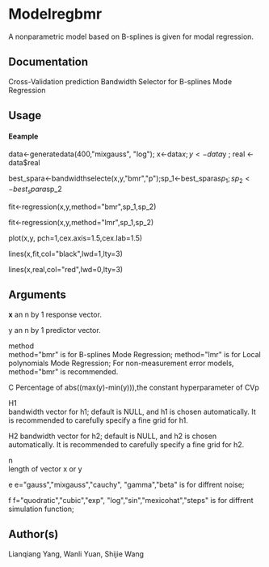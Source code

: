 # Modelregbmr
A nonparametric model based on B-splines is given for modal regression.


## Documentation
Cross-Validation prediction  Bandwidth Selector for B-splines Mode Regression

## Usage
#### Eeample
data<-generatedata(400,"mixgauss", "log"); x<-data$x ; y<-data$y ; real <-data$real

best_spara<-bandwidthselecte(x,y,"bmr","p");sp_1<-best_spara$sp_1;sp_2<-best_spara$sp_2

fit<-regression(x,y,method="bmr",sp_1,sp_2)

fit<-regression(x,y,method="lmr",sp_1,sp_2)

plot(x,y, pch=1,cex.axis=1.5,cex.lab=1.5)

lines(x,fit,col="black",lwd=1,lty=3)

lines(x,real,col="red",lwd=0,lty=3)


##  Arguments
**x**
an n by 1 response vector.

y
an n by 1 predictor vector.

method	
method="bmr" is for B-splines Mode Regression; method="lmr" is for Local polynomials Mode Regression;  For non-measurement error models, method="bmr" is recommended.

C
Percentage of abs((max(y)-min(y))),the constant hyperparameter of CVp

H1	
bandwidth vector for h1; default is NULL, and h1 is chosen automatically.  It is recommended to carefully specify a fine grid for h1.

H2
bandwidth vector for h2; default is NULL, and h2 is chosen automatically.  It is recommended to carefully specify a fine grid for h2.

n	
length of vector x or y

e
e="gauss","mixgauss","cauchy", "gamma","beta"  is for diffrent noise; 

f
f="quodratic","cubic","exp", "log","sin","mexicohat","steps" is for diffrent simulation function; 

## Author(s)
Lianqiang Yang, Wanli Yuan, Shijie Wang


